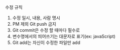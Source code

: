 수정 규칙

1. 수정 일시, 내용, 사람 명시
2. PM 제외 Git push 금지
3. Git commit은 수정 할 때마다 필수로
4. 변수명에서의 띄어쓰기는 대문자로 표기(ex: javaScript)
5. Git add는 자신이 수정한 파일만 add